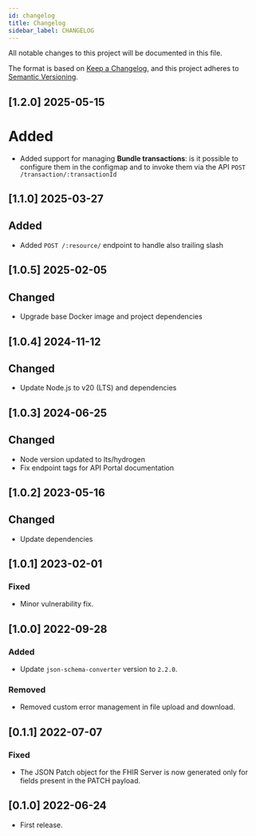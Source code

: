 ```yaml
---
id: changelog
title: Changelog
sidebar_label: CHANGELOG
---
```




All notable changes to this project will be documented in this file.

The format is based on [Keep a Changelog](https://keepachangelog.com/en/1.0.0/),
and this project adheres to [Semantic Versioning](https://semver.org/spec/v2.0.0.html).

## [1.2.0] 2025-05-15

# Added

- Added support for managing **Bundle transactions**: is it possible to configure them in the configmap and to invoke them via the API `POST /transaction/:transactionId`

## [1.1.0] 2025-03-27

## Added

- Added `POST /:resource/` endpoint to handle also trailing slash

## [1.0.5] 2025-02-05

## Changed

- Upgrade base Docker image and project dependencies

## [1.0.4] 2024-11-12

## Changed

- Update Node.js to v20 (LTS) and dependencies

## [1.0.3] 2024-06-25

## Changed

- Node version updated to lts/hydrogen
- Fix endpoint tags for API Portal documentation

## [1.0.2] 2023-05-16

## Changed

- Update dependencies

## [1.0.1] 2023-02-01

### Fixed

- Minor vulnerability fix.

## [1.0.0] 2022-09-28

### Added

- Update `json-schema-converter` version to `2.2.0`.

### Removed

- Removed custom error management in file upload and download.

## [0.1.1] 2022-07-07

### Fixed

- The JSON Patch object for the FHIR Server is now generated only for fields present in the PATCH payload.

## [0.1.0] 2022-06-24

- First release.
